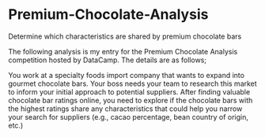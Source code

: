 # Premium-Chocolate-Analysis

Determine which characteristics are shared by premium chocolate bars 


The following analysis is my entry for the Premium Chocolate Analysis competition hosted by DataCamp. The details are as follows;

You work at a specialty foods import company that wants to expand into gourmet chocolate bars. Your boss needs your team to research this market to inform your initial approach to potential suppliers. After finding valuable chocolate bar ratings online, you need to explore if the chocolate bars with the highest ratings share any characteristics that could help you narrow your search for suppliers (e.g., cacao percentage, bean country of origin, etc.)
